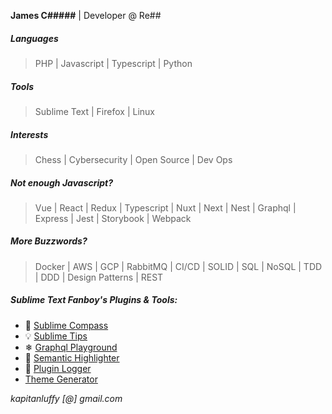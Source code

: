 __James C#####__ | Developer @ Re##

##### Languages
> PHP | Javascript | Typescript | Python

##### Tools
> Sublime Text | Firefox | Linux

##### Interests
> Chess | Cybersecurity | Open Source | Dev Ops

##### Not enough Javascript?
> Vue | React | Redux | Typescript | Nuxt | Next | Nest | Graphql | Express | Jest | Storybook | Webpack

##### More Buzzwords?
> Docker | AWS | GCP | RabbitMQ | CI/CD | SOLID | SQL | NoSQL | TDD | DDD | Design Patterns | REST

##### Sublime Text Fanboy's Plugins & Tools:
- 🧭 [Sublime Compass](https://github.com/kapitanluffy/sublime-compass)
- 💡 [Sublime Tips](https://github.com/kapitanluffy/sublime-tips)
- ❄ [Graphql Playground](https://github.com/kapitanluffy/sublime-graphql-playground)
- 🎨 [Semantic Highlighter](https://github.com/kapitanluffy/sublime-semantic-highlighter)
- 📜 [Plugin Logger](https://github.com/kapitanluffy/sublime-plugin-logger)
- [Theme Generator](https://github.com/kapitanluffy/sublime-theme-generator)


*kapitanluffy [@] gmail.com*
